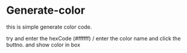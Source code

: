 # Generate-color  
this is simple generate color code.


try and enter the hexCode (#ffffff) / 
enter the color name and click the buttno.
and show color in box